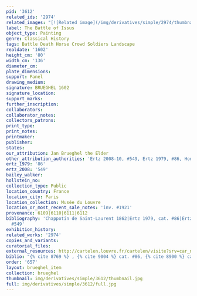 ```yaml
---
pid: '3612'
related_ids: '2974'
related_images: "[![Related image](/img/derivatives/simple/2974/thumbnail.jpg)](/brughel/2974)"
label: The Battle of Issus
object_type: Painting
genre: Classical History
tags: Battle Death Horse Crowd Soldiers Landscape
realdate: '1602'
height_cm: '80'
width_cm: '136'
diameter_cm: 
plate_dimensions: 
support: Panel
drawing_medium: 
signature: BRUEGHEL 1602
signature_location: 
support_marks: 
further_inscription: 
collaborators: 
collaborator_notes: 
collectors_patrons: 
print_type: 
print_notes: 
printmaker: 
publisher: 
states: 
our_attribution: Jan Brueghel the Elder
other_attribution_authorities: 'Ertz 2008-10, #549, Ertz 1979, #86, Honig database'
ertz_1979: '86'
ertz_2008: '549'
bailey_walker: 
hollstein_no: 
collection_type: Public
location_country: France
location_city: Paris
location_collection: Musée du Louvre
location_or_most_recent_sale_notes: 'inv. #1921'
provenance: 6109|6110|6111|6112
bibliography: 'Chappotin de Saint-Laurent 1862|Ertz 1979, cat. #86|Ertz 2008-10, cat.
  #549'
exhibition_history: 
related_works: '2974'
copies_and_variants: 
curatorial_files: 
external_resources: http://cartelen.louvre.fr/cartelen/visite?srv=car_not_frame&idNotice=24248&langue=en
biblio: "{% cite 8769 %} , {% cite 9004 %} cat. #86, {% cite 8900 %} cat. #549"
order: '657'
layout: brueghel_item
collection: brueghel
thumbnail: img/derivatives/simple/3612/thumbnail.jpg
full: img/derivatives/simple/3612/full.jpg
---
```

